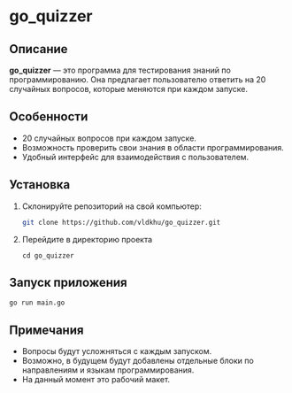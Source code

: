 # go_quizzer

## Описание

**go_quizzer** — это программа для тестирования знаний по программированию. Она предлагает пользователю ответить на 20 случайных вопросов, которые меняются при каждом запуске.

## Особенности

- 20 случайных вопросов при каждом запуске.
- Возможность проверить свои знания в области программирования.
- Удобный интерфейс для взаимодействия с пользователем.

## Установка

1. Склонируйте репозиторий на свой компьютер:
   ```bash
   git clone https://github.com/vldkhu/go_quizzer.git
   ```
2. Перейдите в директорию проекта
    ```
    cd go_quizzer
    ```
## Запуск приложения
    
    go run main.go
 
## Примечания

- Вопросы будут усложняться с каждым запуском.
- Возможно, в будущем будут добавлены отдельные блоки по направлениям и языкам программирования.
- На данный момент это рабочий макет.